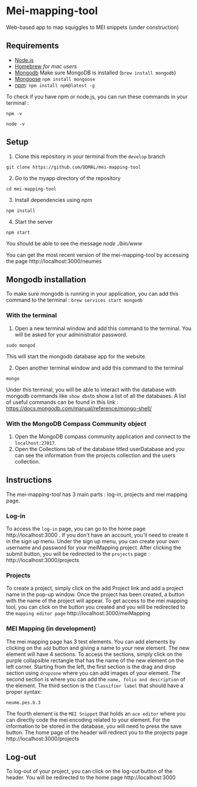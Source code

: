 # Mei-mapping-tool
Web-based app to map squiggles to MEI snippets (under construction)

## Requirements
* [Node.js](https://nodejs.org/en/download/)
* [Homebrew](https://brew.sh/) *for mac users*
* [Mongodb](https://docs.mongodb.com/manual/installation/) Make sure MongoDB is installed (`brew install mongodb`)
* [Mongoose](https://mongoosejs.com/docs/) `npm install mongoose`
* [npm](https://www.npmjs.com/get-npm):
 `npm install npm@latest -g` 
 
 To check if you have npm or node.js, you can run these commands in your terminal :
 
  `npm -v`
 
  `node -v`

## Setup

1. Clone this repository in your terminal from the `develop` branch

  `git clone https://github.com/DDMAL/mei-mapping-tool`

2. Go to the myapp directory of the repository

  `cd mei-mapping-tool`

3. Install dependencies using npm

  `npm install`

4. Start the server

  `npm start`
  
  You should be able to see the message *node ./bin/www*

You can get the most recent version of the mei-mapping-tool by accessing the page http://localhost:3000/neumes

## Mongodb installation

To make sure mongodb is running in your application, you can add this command to the terminal :
`brew services start mongodb`

 ### With the terminal
 1. Open a new terminal window and add this command to the terminal. You will be asked for your administrator password.
 
  `sudo mongod`
  
  This will start the mongodb database app for the website.
  
 2. Open another terminal window and add this command to the terminal
 
  `mongo`
  
  Under this terminal, you will be able to interact with the database with mongodb commands like `show dbs`to show a list of all the databases. A list of useful commands can be found in this link : https://docs.mongodb.com/manual/reference/mongo-shell/
 
 ### With the MongoDB Compass Community object
 1. Open the MongoDB compass community application and connect to the `localhost:27017`.
 2. Open the Collections tab of the database titled userDatabase and you can see the information from the projects collection and the users collection.
 
## Instructions

The mei-mapping-tool has 3 main parts : log-in, projects and mei mapping page.

### Log-in
To access the `log-in` page, you can go to the home page http://localhost:3000 . If you don't have an account, you'll need to create it in the sign up menu.
Under the sign up menu, you can create your own username and password for your meiMapping project.
After clicking the submit button, you will be redirected to the `projects` page :
http://localhost:3000/projects

### Projects
To create a project, simply click on the add Project link and add a project name in the pop-up window. 
Once the project has been created, a button with the name of the project will appear. To get access to the mei mapping tool, you can click on the button you created and you will be redirected to the `mapping editor page` http://localhost:3000/meiMapping

### MEI Mapping (in development)
The mei mapping page has 3 test elements. You can add elements by clicking on the `add` button and giving a name to your new element. The new element will have 4 sections. To access the sections, simply click on the purple collapsible rectangle that has the name of the new element on the left corner. 
Starting from the left, the first section is the drag and drop section using `dropzone` where you can add images of your element. The second section is where you can add the `name, folio and description` of the element. The third section is the `Classifier label` that should have a proper syntax:

`neume.pes.b.3` 

The fourth element is the `MEI Snippet` that holds an `ace editor` where you can directly code the mei encoding related to your element. For the information to be stored in the database, you will need to press the save button.
The home page of the header will redirect you to the projects page http://localhost:3000/projects

## Log-out
To log-out of your project, you can click on the log-out button of the header. You will be redirected to the home page http://localhost:3000
